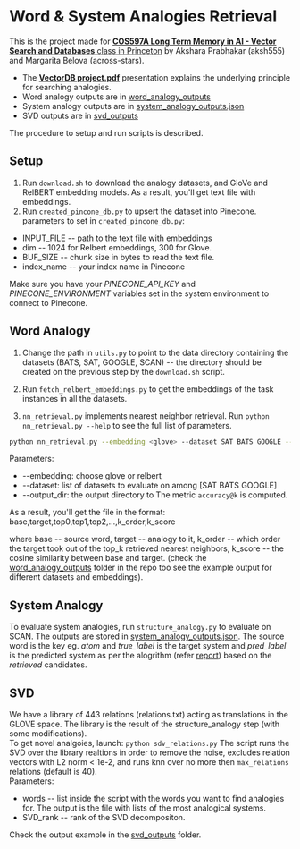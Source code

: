 # Word & System Analogies Retrieval
This is the project made for [**COS597A Long Term Memory in AI - Vector Search and Databases** class in Princeton](https://edoliberty.github.io//vector-search-class-notes/) by Akshara Prabhakar (aksh555) and Margarita Belova (across-stars).

- The **[VectorDB project.pdf](https://github.com/across-stars/pinecone/blob/master/VectorDB%20project.pdf)** presentation explains the underlying principle for searching analogies.
- Word analogy outputs are in [word_analogy_outputs](https://github.com/across-stars/pinecone/tree/master/word_analogy_outputs)
- System analogy outputs are in [system_analogy_outputs.json](https://github.com/across-stars/pinecone/blob/master/system_analogy_outputs.json)
- SVD outputs are in [svd_outputs](https://github.com/across-stars/pinecone/tree/master/svd_outputs)

The procedure to setup and run scripts is described.

## Setup
1. Run ```download.sh``` to download the analogy datasets, and GloVe and RelBERT embedding models. As a result, you'll get text file with embeddings.
2. Run ```created_pincone_db.py``` to upsert the dataset into Pinecone.
parameters to set in ```created_pincone_db.py```: 
 * INPUT_FILE -- path to the text file with embeddings
 * dim -- 1024 for Relbert embeddings, 300 for Glove.
 * BUF_SIZE -- chunk size in bytes to read the text file.
 * index_name -- your index name in Pinecone

Make sure you have your *PINECONE_API_KEY* and *PINECONE_ENVIRONMENT* variables set in the system environment to connect to Pinecone.

## Word Analogy
1. Change the path in ```utils.py``` to point to the data directory containing the datasets (BATS, SAT, GOOGLE, SCAN) -- the directory should be created on the previous step by the ```download.sh``` script.

2. Run ```fetch_relbert_embeddings.py``` to  get the embeddings of the task instances in all the datasets.

3. ```nn_retrieval.py``` implements nearest neighbor retrieval. Run ```python nn_retrieval.py --help``` to see the full list of parameters.

```bash
python nn_retrieval.py --embedding <glove> --dataset SAT BATS GOOGLE --output_dir <word_analogy_outputs>
```
Parameters:
* --embedding: choose glove or relbert
* --dataset: list of datasets to evaluate on among [SAT BATS GOOGLE]
* --output_dir: the output directory to The metric ```accuracy@k``` is computed. 

As a result, you'll get the file in the format:<br>
base,target,top0,top1,top2,...,k_order,k_score<br>

where base -- source word, target -- analogy to it, k_order -- which order the target took out of the top_k retrieved nearest neighbors, k_score -- the cosine similarity between base and target.
(check the [word_analogy_outputs](https://github.com/across-stars/pinecone/tree/master/word_analogy_outputs) folder in the repo too see the example output for different datasets and embeddings).

## System Analogy
To evaluate system analogies, run ```structure_analogy.py``` to evaluate on SCAN.
The outputs are stored in [system_analogy_outputs.json](https://github.com/across-stars/pinecone/blob/master/system_analogy_outputs.json). The source word is the key eg. *atom* and *true_label* is the target system and *pred_label* is the predicted system as per the alogrithm (refer [report](https://github.com/across-stars/pinecone/blob/master/VectorDB%20project.pdf)) based on the *retrieved* candidates.

## SVD
We have a library of 443 relations (relations.txt) acting as translations in the GLOVE space. The library is the result of the structure_analogy step (with some modifications).<br>
To get novel analgoies, launch:
```python sdv_relations.py```
The script runs the SVD over the library realtions in order to remove the noise, excludes relation vectors with L2 norm < 1e-2, and runs knn over no more then ```max_relations``` relations (default is 40).<br>
Parameters:
* words --  list inside the script with the words you want to find analogies for. The output is the file with lists of the most analogical systems.
* SVD_rank -- rank of the SVD decompositon.

Check the output example in the [svd_outputs](https://github.com/across-stars/pinecone/tree/master/svd_outputs) folder.
